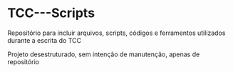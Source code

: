 # TCC---Scripts
Repositório para incluir arquivos, scripts, códigos e ferramentos utilizados durante a escrita do TCC

Projeto desestruturado, sem intenção de manutenção, apenas de repositório
